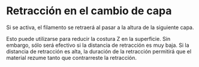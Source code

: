 Retracción en el cambio de capa
====
Si se activa, el filamento se retraerá al pasar a la altura de la siguiente capa.

Esto puede utilizarse para reducir la costura Z en la superficie. Sin embargo, sólo será efectivo si la distancia de retracción es muy baja. Si la distancia de retracción es alta, la duración de la retracción permitirá que el material rezume tanto que contrarreste la retracción.